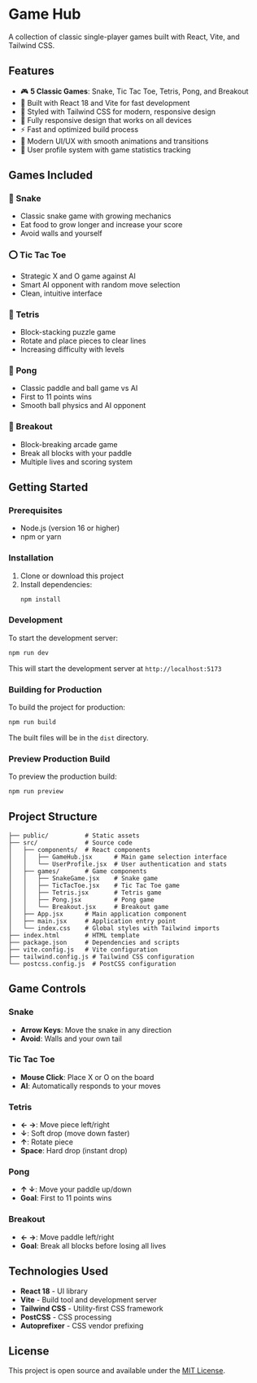 # Game Hub

A collection of classic single-player games built with React, Vite, and Tailwind CSS.

## Features

- 🎮 **5 Classic Games**: Snake, Tic Tac Toe, Tetris, Pong, and Breakout
- 🚀 Built with React 18 and Vite for fast development
- 🎨 Styled with Tailwind CSS for modern, responsive design
- 📱 Fully responsive design that works on all devices
- ⚡ Fast and optimized build process
- 🎯 Modern UI/UX with smooth animations and transitions
- 👤 User profile system with game statistics tracking

## Games Included

### 🐍 Snake
- Classic snake game with growing mechanics
- Eat food to grow longer and increase your score
- Avoid walls and yourself

### ⭕ Tic Tac Toe
- Strategic X and O game against AI
- Smart AI opponent with random move selection
- Clean, intuitive interface

### 🧩 Tetris
- Block-stacking puzzle game
- Rotate and place pieces to clear lines
- Increasing difficulty with levels

### 🏓 Pong
- Classic paddle and ball game vs AI
- First to 11 points wins
- Smooth ball physics and AI opponent

### 🧱 Breakout
- Block-breaking arcade game
- Break all blocks with your paddle
- Multiple lives and scoring system

## Getting Started

### Prerequisites

- Node.js (version 16 or higher)
- npm or yarn

### Installation

1. Clone or download this project
2. Install dependencies:
   ```bash
   npm install
   ```

### Development

To start the development server:

```bash
npm run dev
```

This will start the development server at `http://localhost:5173`

### Building for Production

To build the project for production:

```bash
npm run build
```

The built files will be in the `dist` directory.

### Preview Production Build

To preview the production build:

```bash
npm run preview
```

## Project Structure

```
├── public/          # Static assets
├── src/             # Source code
│   ├── components/  # React components
│   │   ├── GameHub.jsx      # Main game selection interface
│   │   └── UserProfile.jsx  # User authentication and stats
│   ├── games/       # Game components
│   │   ├── SnakeGame.jsx    # Snake game
│   │   ├── TicTacToe.jsx    # Tic Tac Toe game
│   │   ├── Tetris.jsx       # Tetris game
│   │   ├── Pong.jsx         # Pong game
│   │   └── Breakout.jsx     # Breakout game
│   ├── App.jsx      # Main application component
│   ├── main.jsx     # Application entry point
│   └── index.css    # Global styles with Tailwind imports
├── index.html       # HTML template
├── package.json     # Dependencies and scripts
├── vite.config.js   # Vite configuration
├── tailwind.config.js # Tailwind CSS configuration
└── postcss.config.js  # PostCSS configuration
```

## Game Controls

### Snake
- **Arrow Keys**: Move the snake in any direction
- **Avoid**: Walls and your own tail

### Tic Tac Toe
- **Mouse Click**: Place X or O on the board
- **AI**: Automatically responds to your moves

### Tetris
- **← →**: Move piece left/right
- **↓**: Soft drop (move down faster)
- **↑**: Rotate piece
- **Space**: Hard drop (instant drop)

### Pong
- **↑ ↓**: Move your paddle up/down
- **Goal**: First to 11 points wins

### Breakout
- **← →**: Move paddle left/right
- **Goal**: Break all blocks before losing all lives

## Technologies Used

- **React 18** - UI library
- **Vite** - Build tool and development server
- **Tailwind CSS** - Utility-first CSS framework
- **PostCSS** - CSS processing
- **Autoprefixer** - CSS vendor prefixing

## License

This project is open source and available under the [MIT License](LICENSE).
